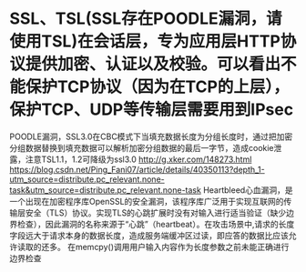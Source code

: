 # SSL、TSL(SSL存在POODLE漏洞，请使用TSL)在会话层，专为应用层HTTP协议提供加密、认证以及校验。可以看出不能保护TCP协议（因为在TCP的上层），保护TCP、UDP等传输层需要用到IPsec
POODLE漏洞，SSL3.0在CBC模式下当填充数据长度为分组长度时，通过把加密分组数据替换到填充数据可以解析加密分组数据的最后一字节，造成cookie泄露，注意TSL1.1，1.2可降级为ssl3.0
http://g.xker.com/148273.html
https://blog.csdn.net/Ping_Fani07/article/details/40350113?depth_1-utm_source=distribute.pc_relevant.none-task&utm_source=distribute.pc_relevant.none-task
Heartbleed心血漏洞，是一个出现在加密程序库OpenSSL的安全漏洞，该程序库广泛用于实现互联网的传输层安全（TLS）协议。实现TLS的心跳扩展时没有对输入进行适当验证（缺少边界检查），因此漏洞的名称来源于“心跳”（heartbeat）。在攻击场景中,请求的长度字段远大于请求本身的数据长度，造成服务端缓冲区过读，即应答的数据比应该允许读取的还多。
在memcpy()调用用户输入内容作为长度参数之前未能正确进行边界检查